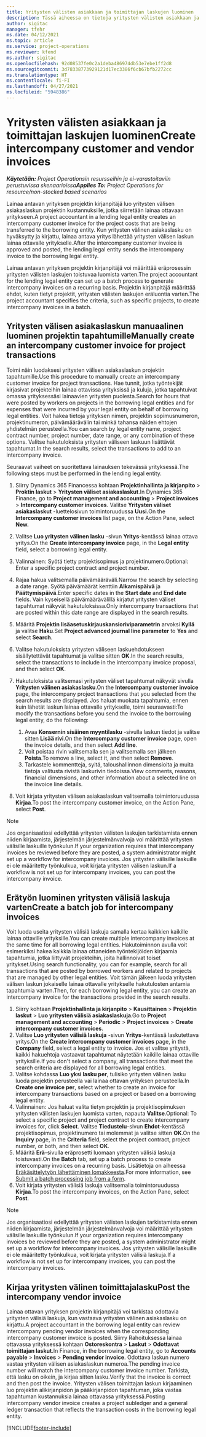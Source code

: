 ```yaml
---
title: Yritysten välisten asiakkaan ja toimittajan laskujen luominen
description: Tässä aiheessa on tietoja yritysten välisten asiakkaan ja toimittajan laskujen luomisesta.
author: sigitac
manager: tfehr
ms.date: 04/12/2021
ms.topic: article
ms.service: project-operations
ms.reviewer: kfend
ms.author: sigitac
ms.openlocfilehash: 92d08537fe0c2a1deba486974db53e7ebe1ff2d8
ms.sourcegitcommit: 3d78338773929121d17ec3386f6cb67bfb2272cc
ms.translationtype: HT
ms.contentlocale: fi-FI
ms.lasthandoff: 04/27/2021
ms.locfileid: "5948386"
---
```

# <a name="create-intercompany-customer-and-vendor-invoices"></a><span data-ttu-id="91447-103">Yritysten välisten asiakkaan ja toimittajan laskujen luominen</span><span class="sxs-lookup"><span data-stu-id="91447-103">Create intercompany customer and vendor invoices</span></span>

<span data-ttu-id="91447-104">_**Käytetään:** Project Operationsin resursseihin ja ei-varastoitaviin perustuvissa skenaarioissa_</span><span class="sxs-lookup"><span data-stu-id="91447-104">_**Applies To:** Project Operations for resource/non-stocked based scenarios_</span></span>

<span data-ttu-id="91447-105">Lainaa antavan yrityksen projektin kirjanpitäjä luo yritysten välisen asiakaslaskun projektin kustannuksille, jotka siirretään lainaa ottavaan yritykseen.</span><span class="sxs-lookup"><span data-stu-id="91447-105">A project accountant in a lending legal entity creates an intercompany customer invoice for the project costs that are being transferred to the borrowing entity.</span></span> <span data-ttu-id="91447-106">Kun yritysten välinen asiakaslasku on hyväksytty ja kirjattu, lainaa antava yritys lähettää yritysten välisen laskun lainaa ottavalle yritykselle.</span><span class="sxs-lookup"><span data-stu-id="91447-106">After the intercompany customer invoice is approved and posted, the lending legal entity sends the intercompany invoice to the borrowing legal entity.</span></span>

<span data-ttu-id="91447-107">Lainaa antavan yrityksen projektin kirjanpitäjä voi määrittää eräprosessin yritysten välisten laskujen toistuvaa luomista varten.</span><span class="sxs-lookup"><span data-stu-id="91447-107">The project accountant for the lending legal entity can set up a batch process to generate intercompany invoices on a recurring basis.</span></span> <span data-ttu-id="91447-108">Projektin kirjanpitäjä määrittää ehdot, kuten tietyt projektit, yritysten välisten laskujen eräluontia varten.</span><span class="sxs-lookup"><span data-stu-id="91447-108">The project accountant specifies the criteria, such as specific projects, to create intercompany invoices in a batch.</span></span>

## <a name="manually-create-an-intercompany-customer-invoice-for-project-transactions"></a><span data-ttu-id="91447-109">Yritysten välisen asiakaslaskun manuaalinen luominen projektin tapahtumille</span><span class="sxs-lookup"><span data-stu-id="91447-109">Manually create an intercompany customer invoice for project transactions</span></span> 

<span data-ttu-id="91447-110">Toimi näin luodaksesi yritysten välisen asiakaslaskun projektin tapahtumille.</span><span class="sxs-lookup"><span data-stu-id="91447-110">Use this procedure to manually create an intercompany customer invoice for project transactions.</span></span> <span data-ttu-id="91447-111">Hae tunnit, jotka työntekijät kirjasivat projekteihin lainaa ottavissa yrityksissä ja kuluja, jotka tapahtuivat omassa yrityksessäsi lainaavien yritysten puolesta.</span><span class="sxs-lookup"><span data-stu-id="91447-111">Search for hours that were posted by workers on projects in the borrowing legal entities and for expenses that were incurred by your legal entity on behalf of borrowing legal entities.</span></span> <span data-ttu-id="91447-112">Voit hakea tietoja yrityksen nimen, projektin sopimusnumeron, projektinumeron, päivämäärävälin tai minkä tahansa näiden ehtojen yhdistelmän perusteella.</span><span class="sxs-lookup"><span data-stu-id="91447-112">You can search by legal entity name, project contract number, project number, date range, or any combination of these options.</span></span> <span data-ttu-id="91447-113">Valitse hakutuloksista yritysten väliseen laskuun lisättävät tapahtumat.</span><span class="sxs-lookup"><span data-stu-id="91447-113">In the search results, select the transactions to add to an intercompany invoice.</span></span> 

<span data-ttu-id="91447-114">Seuraavat vaiheet on suoritettava lainauksen tekevässä yrityksessä.</span><span class="sxs-lookup"><span data-stu-id="91447-114">The following steps must be performed in the lending legal entity.</span></span> 

1. <span data-ttu-id="91447-115">Siirry Dynamics 365 Financessa kohtaan **Projektinhallinta ja kirjanpito** > **Proktin laskut** > **Yritysten väliset asiakaslaskut**.</span><span class="sxs-lookup"><span data-stu-id="91447-115">In Dynamics 365 Finance, go to **Project management and accounting** > **Project invoices** > **Intercompany customer invoices**.</span></span> <span data-ttu-id="91447-116">Valitse **Yritysten väliset asiakaslaskut** -luettelosivun toimintoruudussa **Uusi.**</span><span class="sxs-lookup"><span data-stu-id="91447-116">On the **Intercompany customer invoices**  list page, on the Action Pane, select **New.**</span></span>
2. <span data-ttu-id="91447-117">Valitse **Luo yritysten välinen lasku** -sivun **Yritys**-kentässä lainaa ottava yritys.</span><span class="sxs-lookup"><span data-stu-id="91447-117">On the **Create intercompany invoice** page, in the **Legal entity** field, select a borrowing legal entity.</span></span>
3. <span data-ttu-id="91447-118">Valinnainen: Syötä tietty projektisopimus ja projektinumero.</span><span class="sxs-lookup"><span data-stu-id="91447-118">Optional: Enter a specific project contract and project number.</span></span>
4. <span data-ttu-id="91447-119">Rajaa hakua valitsemalla päivämääräväli.</span><span class="sxs-lookup"><span data-stu-id="91447-119">Narrow the search by selecting a date range.</span></span> <span data-ttu-id="91447-120">Syötä päivämäärät kenttiin **Alkamispäivä** ja **Päättymispäivä**.</span><span class="sxs-lookup"><span data-stu-id="91447-120">Enter specific dates in the **Start date** and **End date** fields.</span></span> <span data-ttu-id="91447-121">Vain kyseisellä päivämäärävälillä kirjatut yritysten väliset tapahtumat näkyvät hakutuloksissa.</span><span class="sxs-lookup"><span data-stu-id="91447-121">Only intercompany transactions that are posted within this date range are displayed in the search results.</span></span>
5. <span data-ttu-id="91447-122">Määritä **Projektin lisäasetuskirjauskansioriviparametrin** arvoksi **Kyllä** ja valitse **Haku**.</span><span class="sxs-lookup"><span data-stu-id="91447-122">Set **Project advanced journal line parameter** to **Yes** and select **Search**.</span></span>
6. <span data-ttu-id="91447-123">Valitse hakutuloksista yritysten väliseen laskuehdotukseen sisällytettävät tapahtumat ja valitse sitten **OK**.</span><span class="sxs-lookup"><span data-stu-id="91447-123">In the search results, select the transactions to include in the intercompany invoice proposal, and then select **OK**.</span></span>
7. <span data-ttu-id="91447-124">Hakutuloksista valitsemasi yritysten väliset tapahtumat näkyvät sivulla **Yritysten välinen asiakaslasku**.</span><span class="sxs-lookup"><span data-stu-id="91447-124">On the **Intercompany customer invoice** page, the intercompany project transactions that you selected from the search results are displayed.</span></span> <span data-ttu-id="91447-125">Jos haluat muokata tapahtumia, ennen kuin lähetät laskun lainaa ottavalle yritykselle, toimi seuraavasti:</span><span class="sxs-lookup"><span data-stu-id="91447-125">To modify the transactions before you send the invoice to the borrowing legal entity, do the following:</span></span>
  
    1. <span data-ttu-id="91447-126">Avaa **Konsernin sisäinen myyntilasku** -sivulla laskun tiedot ja valitse sitten **Lisää rivi**.</span><span class="sxs-lookup"><span data-stu-id="91447-126">On the **Intercompany customer invoice** page, open the invoice details, and then select **Add line**.</span></span>
    2. <span data-ttu-id="91447-127">Voit poistaa rivin valitsemalla sen ja valitsemalla sen jälkeen **Poista**.</span><span class="sxs-lookup"><span data-stu-id="91447-127">To remove a line, select it, and then select **Remove**.</span></span>
    3. <span data-ttu-id="91447-128">Tarkastele kommentteja, syitä, taloushallinnon dimensioita ja muita tietoja valitusta rivistä laskurivin tiedoissa.</span><span class="sxs-lookup"><span data-stu-id="91447-128">View comments, reasons, financial dimensions, and other information about a selected line on the invoice line details.</span></span>
    
8. <span data-ttu-id="91447-129">Voit kirjata yritysten välisen asiakaslaskun valitsemalla toimintoruudussa **Kirjaa**.</span><span class="sxs-lookup"><span data-stu-id="91447-129">To post the intercompany customer invoice, on the Action Pane, select **Post**.</span></span>

> [!NOTE]
> <span data-ttu-id="91447-130">Jos organisaatiosi edellyttää yritysten välisten laskujen tarkistamista ennen niiden kirjaamista, järjestelmän järjestelmänvalvoja voi määrittää yritysten välisille laskuille työnkulun.</span><span class="sxs-lookup"><span data-stu-id="91447-130">If your organization requires that intercompany invoices be reviewed before they are posted, a system administrator might set up a workflow for intercompany invoices.</span></span> <span data-ttu-id="91447-131">Jos yritysten välisille laskuille ei ole määritetty työnkulkua, voit kirjata yritysten välisen laskun.</span><span class="sxs-lookup"><span data-stu-id="91447-131">If a workflow is not set up for intercompany invoices, you can post the intercompany invoice.</span></span>

## <a name="create-a-batch-job-for-intercompany-invoices"></a><span data-ttu-id="91447-132">Erätyön luominen yritysten välisiä laskuja varten</span><span class="sxs-lookup"><span data-stu-id="91447-132">Create a batch job for intercompany invoices</span></span>

<span data-ttu-id="91447-133">Voit luoda useita yritysten välisiä laskuja samalla kertaa kaikkien kaikille lainaa ottaville yrityksille.</span><span class="sxs-lookup"><span data-stu-id="91447-133">You can create multiple intercompany invoices at the same time for all borrowing legal entities.</span></span> <span data-ttu-id="91447-134">Hakutoiminnon avulla voit esimerkiksi hakea kaikkia lainaa ottaneiden työntekijöiden kirjaamia tapahtumia, jotka liittyvät projekteihin, joita hallinnoivat toiset yritykset.</span><span class="sxs-lookup"><span data-stu-id="91447-134">Using search functionality, you can for example, search for all transactions that are posted by borrowed workers and related to projects that are managed by other legal entities.</span></span> <span data-ttu-id="91447-135">Voit tämän jälkeen luoda yritysten välisen laskun jokaiselle lainaa ottavalle yritykselle hakutulosten antamia tapahtumia varten.</span><span class="sxs-lookup"><span data-stu-id="91447-135">Then, for each borrowing legal entity, you can create an intercompany invoice for the transactions provided in the search results.</span></span>

1. <span data-ttu-id="91447-136">Siirry kohtaan **Projektinhallinta ja kirjanpito** > **Kausittainen** > **Projektin laskut** > **Luo yritysten välisiä asiakaslaskuja**.</span><span class="sxs-lookup"><span data-stu-id="91447-136">Go to **Project management and accounting** > **Periodic** > **Project invoices** > **Create intercompany customer invoices**.</span></span>
2. <span data-ttu-id="91447-137">Valitse **Luo yritysten välisiä laskuja** -sivun **Yritys**-kentässä laskutettava yritys.</span><span class="sxs-lookup"><span data-stu-id="91447-137">On the **Create intercompany customer invoices** page, in the **Company**  field, select a legal entity to invoice.</span></span> <span data-ttu-id="91447-138">Jos et valitse yritystä, kaikki hakuehtoja vastaavat tapahtumat näytetään kaikille lainaa ottaville yrityksille.</span><span class="sxs-lookup"><span data-stu-id="91447-138">If you don't select a company, all transactions that meet the search criteria are displayed for all borrowing legal entities.</span></span>
3. <span data-ttu-id="91447-139">Valitse kohdassa **Luo yksi lasku per**, tulisiko yritysten välinen lasku luoda projektin perusteella vai lainaa ottavan yrityksen perusteella.</span><span class="sxs-lookup"><span data-stu-id="91447-139">In **Create one invoice per**, select whether to create an invoice for intercompany transactions based on a project or based on a borrowing legal entity.</span></span>
4. <span data-ttu-id="91447-140">Valinnainen: Jos haluat valita tietyn projektin ja projektisopimuksen yritysten välisten laskujen luomista varten, napauta **Valitse**.</span><span class="sxs-lookup"><span data-stu-id="91447-140">Optional: To select a specific project and project contract to create intercompany invoices for, click **Select**.</span></span> <span data-ttu-id="91447-141">Valitse **Tiedustelu**-sivun **Ehdot**-kentässä projektisopimus, projektinumero tai molemmat ja valitse sitten **OK**.</span><span class="sxs-lookup"><span data-stu-id="91447-141">On the **Inquiry** page, in the **Criteria** field, select the project contract, project number, or both, and then select **OK**.</span></span>
5. <span data-ttu-id="91447-142">Määritä **Erä**-sivulla eräprosetti luomaan yritysten välisiä laskuja toistuvasti.</span><span class="sxs-lookup"><span data-stu-id="91447-142">On the **Batch** tab, set up a batch process to create intercompany invoices on a recurring basis.</span></span> <span data-ttu-id="91447-143">Lisätietoja on aiheessa [Eräkäsittelytyön lähettäminen lomakkeesta](/dynamicsax-2012/appuser-itpro/submit-a-batch-processing-job-from-a-form).</span><span class="sxs-lookup"><span data-stu-id="91447-143">For more information, see [Submit a batch processing job from a form](/dynamicsax-2012/appuser-itpro/submit-a-batch-processing-job-from-a-form).</span></span>
6. <span data-ttu-id="91447-144">Voit kirjata yritysten välisiä laskuja valitsemalla toimintoruudussa **Kirjaa**.</span><span class="sxs-lookup"><span data-stu-id="91447-144">To post the intercompany invoices, on the Action Pane, select **Post**.</span></span>

> [!NOTE]
> <span data-ttu-id="91447-145">Jos organisaatiosi edellyttää yritysten välisten laskujen tarkistamista ennen niiden kirjaamista, järjestelmän järjestelmänvalvoja voi määrittää yritysten välisille laskuille työnkulun.</span><span class="sxs-lookup"><span data-stu-id="91447-145">If your organization requires intercompany invoices be reviewed before they are posted, a system administrator might set up a workflow for intercompany invoices.</span></span> <span data-ttu-id="91447-146">Jos yritysten välisille laskuille ei ole määritetty työnkulkua, voit kirjata yritysten välisiä laskuja.</span><span class="sxs-lookup"><span data-stu-id="91447-146">If a workflow is not set up for intercompany invoices, you can post the intercompany invoices.</span></span>

## <a name="post-the-intercompany-vendor-invoice"></a><span data-ttu-id="91447-147">Kirjaa yritysten välinen toimittajalasku</span><span class="sxs-lookup"><span data-stu-id="91447-147">Post the intercompany vendor invoice</span></span>

<span data-ttu-id="91447-148">Lainaa ottavan yrityksen projektin kirjanpitäjä voi tarkistaa odottavia yritysten välisiä laskuja, kun vastaava yritysten välinen asiakaslasku on kirjattu.</span><span class="sxs-lookup"><span data-stu-id="91447-148">A project accountant in the borrowing legal entity can review intercompany pending vendor invoices when the corresponding intercompany customer invoice is posted.</span></span> <span data-ttu-id="91447-149">Siirry Rahoituksessa lainaa ottavassa yrityksessä kohtaan **Ostoreskontra** > **Laskut** > **Odottavat toimittajan laskut**.</span><span class="sxs-lookup"><span data-stu-id="91447-149">In Finance, in the borrowing legal entity, go to **Accounts payable** > **Invoices** > **Pending vendor invoice**.</span></span> <span data-ttu-id="91447-150">Odottava laskun numero vastaa yritysten välisen asiakaslaskun numeroa.</span><span class="sxs-lookup"><span data-stu-id="91447-150">The pending invoice number will match the intercompany customer invoice number.</span></span> <span data-ttu-id="91447-151">Tarkista, että lasku on oikein, ja kirjaa sitten lasku.</span><span class="sxs-lookup"><span data-stu-id="91447-151">Verify that the invoice is correct and then post the invoice.</span></span> <span data-ttu-id="91447-152">Yritysten välisen toimittajan laskun kirjaaminen luo projektin alikirjanpidon ja pääkirjanpidon tapahtuman, joka vastaa tapahtuman kustannuksia lainaa ottavassa yrityksessä.</span><span class="sxs-lookup"><span data-stu-id="91447-152">Posting intercompany vendor invoice creates a project subledger and a general ledger transaction that reflects the transaction costs in the borrowing legal entity.</span></span>


[!INCLUDE[footer-include](../includes/footer-banner.md)]
